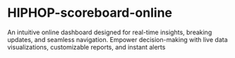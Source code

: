 # HIPHOP-scoreboard-online
An intuitive online dashboard designed for real-time insights, breaking updates, and seamless navigation. Empower decision-making with live data visualizations, customizable reports, and instant alerts
